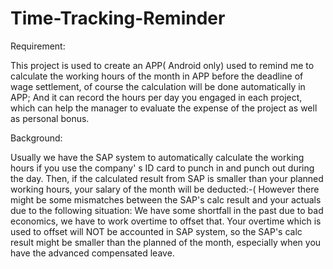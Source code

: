 # Time-Tracking-Reminder
Requirement:

This project is used to create an APP( Android only) used to remind me to calculate the working hours of the month
in APP before the deadline of wage settlement, of course the calculation will be done automatically in APP; And it can record the 
hours per day you engaged in each project, which can help the manager to evaluate the expense of the project as well as personal
bonus.

Background:

Usually we have the SAP system to automatically calculate the working hours if you use the company' s ID card to punch in
and punch out during the day. Then, if the calculated result from SAP is smaller than your planned 
working hours, your salary of the month will be deducted:-(
However there might be some mismatches between the SAP's calc result and your actuals due to the following situation:
We have some shortfall in the past due to bad economics, we have to work overtime to offset that. Your overtime which is used
to offset will NOT be accounted in SAP system, so the SAP's calc result might be smaller than the planned of the month, especially
when you have the advanced compensated leave.
